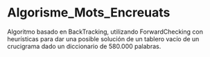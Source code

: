 # Algorisme_Mots_Encreuats
Algoritmo basado en BackTracking, utilizando ForwardChecking con heurísticas para dar una posible solución de un tablero vacío de un crucigrama dado un diccionario de 580.000 palabras.
